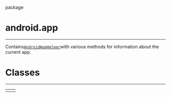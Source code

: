 package

# android.app

---

Contains[`AndroidAppHelper`](http://api.xposed.info/reference/android/app/AndroidAppHelper.html)with various methods for information about the current app.

# Classes

---

|  |  |
| :--- | :--- |
|  |  |



